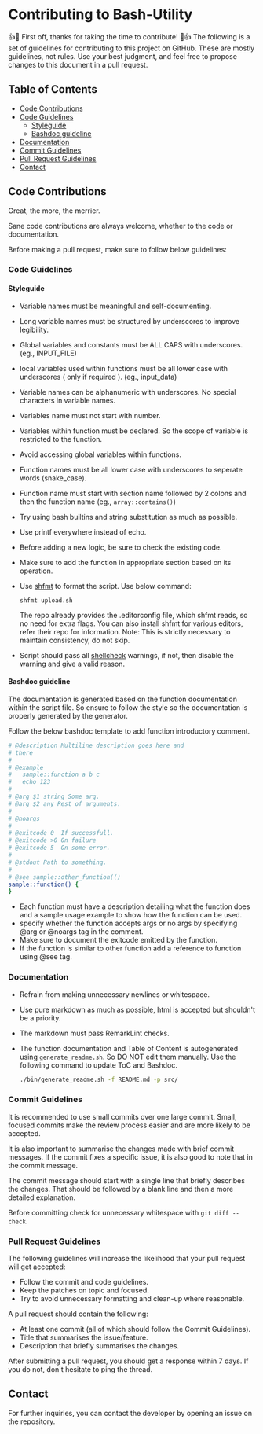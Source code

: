 # Contributing to Bash-Utility

:+1::tada: First off, thanks for taking the time to contribute! :tada::+1:
The following is a set of guidelines for contributing to this project on GitHub. These are mostly guidelines, not rules. Use your best judgment, and feel free to propose changes to this document in a pull request.

## Table of Contents
- [Code Contributions](#code-contributions)
- [Code Guidelines](#code-guidelines)
    - [Styleguide](#styleguide)
    - [Bashdoc guideline](#bashdoc-guideline)
- [Documentation](#documentation)
- [Commit Guidelines](#commit-guidelines)
- [Pull Request Guidelines](#pull-request-guidelines)
- [Contact](#contact)

## Code Contributions

Great, the more, the merrier.

Sane code contributions are always welcome, whether to the code or documentation.

Before making a pull request, make sure to follow below guidelines:

### Code Guidelines

#### Styleguide

- Variable names must be meaningful and self-documenting.
- Long variable names must be structured by underscores to improve legibility.
- Global variables and constants must be ALL CAPS with underscores. (eg., INPUT_FILE)
- local variables used within functions must be all lower case with underscores ( only if required ). (eg., input_data)
- Variable names can be alphanumeric with underscores. No special characters in variable names.
- Variables name must not start with number.
- Variables within function must be declared. So the scope of variable is restricted to the function.
- Avoid accessing global variables within functions.
- Function names must be all lower case with underscores to seperate words (snake_case).
- Function name must start with section name followed by 2 colons and then the function name  (eg., `array::contains()`)
- Try using bash builtins and string substitution as much as possible.
- Use printf everywhere instead of echo.
- Before adding a new logic, be sure to check the existing code.
- Make sure to add the function in appropriate section based on its operation.
- Use [shfmt](https://github.com/mvdan/sh) to format the script. Use below command:

  ```shell
  shfmt upload.sh
  ```

  The repo already provides the .editorconfig file, which shfmt reads, so no need for extra flags.
  You can also install shfmt for various editors, refer their repo for information.
  Note: This is strictly necessary to maintain consistency, do not skip.

- Script should pass all [shellcheck](https://www.shellcheck.net/) warnings, if not, then disable the warning and give a valid reason.

#### Bashdoc guideline

The documentation is generated based on the function documentation within the script file. So ensure to follow the style so the documentation is 
properly generated by the generator.

Follow the below bashdoc template to add function introductory comment.

```bash
# @description Multiline description goes here and
# there
#
# @example
#   sample::function a b c
#   echo 123
#
# @arg $1 string Some arg.
# @arg $2 any Rest of arguments.
#
# @noargs
#
# @exitcode 0  If successfull.
# @exitcode >0 On failure
# @exitcode 5  On some error.
#
# @stdout Path to something.
#
# @see sample::other_function(()
sample::function() {
}
```

- Each function must have a description detailing what the function does and a sample usage example to show how the function can be used.
- specify whether the function accepts args or no args by specifying @arg or @noargs tag in the comment.
- Make sure to document the exitcode emitted by the function.
- If the function is similar to other function add a reference to function using @see tag.

### Documentation

- Refrain from making unnecessary newlines or whitespace.
- Use pure markdown as much as possible, html is accepted but shouldn't be a priority.
- The markdown must pass RemarkLint checks.
- The function documentation and Table of Content is autogenerated using `generate_readme.sh`. So DO NOT edit them manually. Use the following command to update ToC and Bashdoc.
  
    ```bash
    ./bin/generate_readme.sh -f README.md -p src/
    ```

### Commit Guidelines

It is recommended to use small commits over one large commit. Small, focused commits make the review process easier and are more likely to be accepted.

It is also important to summarise the changes made with brief commit messages. If the commit fixes a specific issue, it is also good to note that in the commit message.

The commit message should start with a single line that briefly describes the changes. That should be followed by a blank line and then a more detailed explanation.

Before committing check for unnecessary whitespace with `git diff --check`.

### Pull Request Guidelines

The following guidelines will increase the likelihood that your pull request will get accepted:

- Follow the commit and code guidelines.
- Keep the patches on topic and focused.
- Try to avoid unnecessary formatting and clean-up where reasonable.

A pull request should contain the following:

- At least one commit (all of which should follow the Commit Guidelines).
- Title that summarises the issue/feature.
- Description that briefly summarises the changes.

After submitting a pull request, you should get a response within 7 days. If you do not, don't hesitate to ping the thread.

## Contact

For further inquiries, you can contact the developer by opening an issue on the repository.
